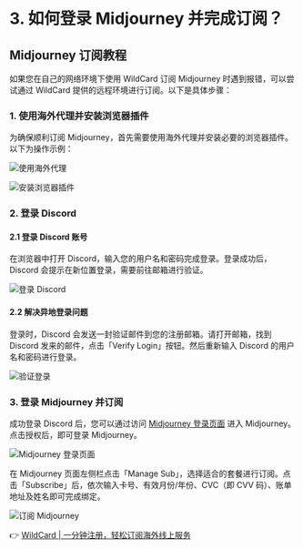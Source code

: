 # 3. 如何登录 Midjourney 并完成订阅？

## Midjourney 订阅教程

如果您在自己的网络环境下使用 WildCard 订阅 Midjourney 时遇到报错，可以尝试通过 WildCard 提供的远程环境进行订阅。以下是具体步骤：

### 1. 使用海外代理并安装浏览器插件

为确保顺利订阅 Midjourney，首先需要使用海外代理并安装必要的浏览器插件。以下为操作示例：

![使用海外代理](https://bbtdd.com/img/4036436308.webp)

![安装浏览器插件](https://bbtdd.com/img/726309079.webp)

### 2. 登录 Discord

#### 2.1 登录 Discord 账号

在浏览器中打开 Discord，输入您的用户名和密码完成登录。登录成功后，Discord 会提示在新位置登录，需要前往邮箱进行验证。

![登录 Discord](https://bbtdd.com/img/14949795948821.webp)

#### 2.2 解决异地登录问题

登录时，Discord 会发送一封验证邮件到您的注册邮箱。请打开邮箱，找到 Discord 发来的邮件，点击「Verify Login」按钮。然后重新输入 Discord 的用户名和密码进行登录。

![验证登录](https://bbtdd.com/img/4823966467848139.webp)

### 3. 登录 Midjourney 并订阅

成功登录 Discord 后，您可以通过访问 [Midjourney 登录页面](https://www.midjourney.com/login/) 进入 Midjourney。点击授权后，即可登录 Midjourney。

![Midjourney 登录页面](https://bbtdd.com/img/2565198561803252.webp)

在 Midjourney 页面左侧栏点击「Manage Sub」，选择适合的套餐进行订阅。点击「Subscribe」后，依次输入卡号、有效月份/年份、CVC（即 CVV 码）、账单地址及姓名即可完成绑定。

![订阅 Midjourney](https://bbtdd.com/img/997441334.webp)

👉 [WildCard | 一分钟注册，轻松订阅海外线上服务](https://bbtdd.com/WildCard)